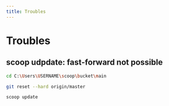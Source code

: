 ```yaml
---
title: Troubles
---
```


# Troubles

## scoop udpdate: fast-forward not possible

```bash
cd C:\Users\USERNAME\scoop\bucket\main
```

```bash
git reset --hard origin/master
```

```bash
scoop update
```

